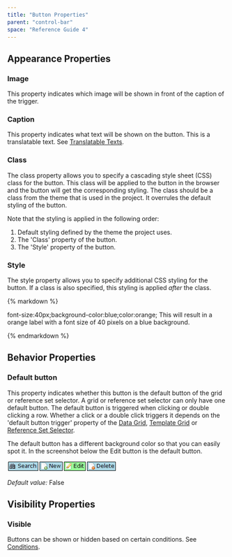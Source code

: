 ```yaml
---
title: "Button Properties"
parent: "control-bar"
space: "Reference Guide 4"
---
```

## Appearance Properties

### Image

This property indicates which image will be shown in front of the caption of the trigger.

### Caption

This property indicates what text will be shown on the button. This is a translatable text. See [Translatable Texts](translatable-texts).

### Class

The class property allows you to specify a cascading style sheet (CSS) class for the button. This class will be applied to the button in the browser and the button will get the corresponding styling. The class should be a class from the theme that is used in the project. It overrules the default styling of the button.

Note that the styling is applied in the following order:

1.  Default styling defined by the theme the project uses.
2.  The 'Class' property of the button.
3.  The 'Style' property of the button.

### Style

The style property allows you to specify additional CSS styling for the button. If a class is also specified, this styling is applied _after_ the class.

<div class="alert alert-info">{% markdown %}

font-size:40px;background-color:blue;color:orange;
This will result in a orange label with a font size of 40 pixels on a blue background.

{% endmarkdown %}</div>

## Behavior Properties

### Default button

This property indicates whether this button is the default button of the grid or reference set selector. A grid or reference set selector can only have one default button. The default button is triggered when clicking or double clicking a row. Whether a click or a double click triggers it depends on the 'default button trigger' property of the [Data Grid](data-grid), [Template Grid](template-grid) or [Reference Set Selector](reference-set-selector).

The default button has a different background color so that you can easily spot it. In the screenshot below the Edit button is the default button.

![](attachments/819203/917896.png)

_Default value:_ False

## Visibility Properties

### Visible

Buttons can be shown or hidden based on certain conditions. See [Conditions](conditions).
